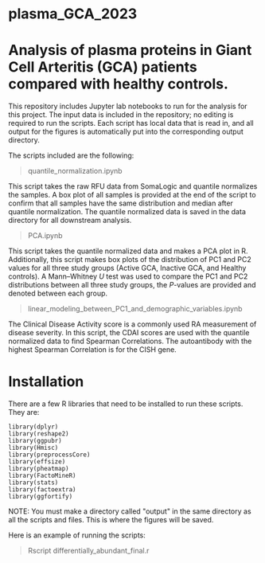 # plasma_GCA_2023
Analysis of plasma proteins in Giant Cell Arteritis (GCA) patients compared with healthy controls.
===================================================

This repository includes Jupyter lab notebooks to run for the analysis for this project. 
The input data is included in the repository; no editing is required to run the scripts. 
Each script has local data that is read in, and all output for the figures is automatically 
put into the corresponding output directory.

The scripts included are the following:

>quantile_normalization.ipynb

This script takes the raw RFU data from SomaLogic and quantile normalizes the samples.
A box plot of all samples is provided at the end of the script to confirm that all samples
have the same distribution and median after quantile normalization. The quantile normalized 
data is saved in the data directory for all downstream analysis.

>PCA.ipynb

This script takes the quantile normalized data and makes a PCA plot in R. Additionally, this
script makes box plots of the distribution of PC1 and PC2 values for all three study groups
(Active GCA, Inactive GCA, and Healthy controls). A Mann–Whitney *U* test was used to compare 
the PC1 and PC2 distributions between all three study groups, the *P*-values are provided and
denoted between each group.

>linear_modeling_between_PC1_and_demographic_variables.ipynb



The Clinical Disease Activity score is a commonly used RA measurement of disease
severity. In this script, the CDAI scores are used with the quantile normalized data
to find Spearman Correlations. The autoantibody with the highest Spearman Correlation is
for the CISH gene.

# Installation

There are a few R libraries that need to be installed to run these scripts.
They are:

```
library(dplyr)
library(reshape2)
library(ggpubr)
library(Hmisc)
library(preprocessCore)
library(effsize)
library(pheatmap)
library(FactoMineR)
library(stats)
library(factoextra)
library(ggfortify)
```

NOTE: You must make a directory called "output" in the same directory as all the scripts and files.
This is where the figures will be saved.

Here is an example of running the scripts:

> Rscript differentially_abundant_final.r
